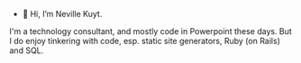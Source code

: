 - 👋 Hi, I’m Neville Kuyt.

I'm a technology consultant, and mostly code in Powerpoint these days. But I do enjoy tinkering with code, esp. static site generators, Ruby (on Rails) and SQL.

